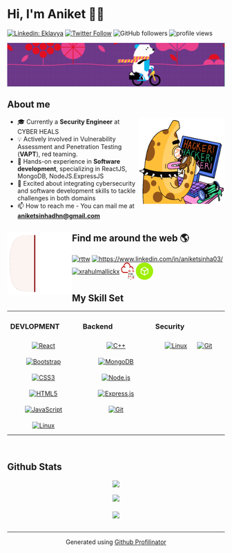 # Hi, I'm Aniket 👩‍💻

[![Linkedin: Eklavya](https://img.shields.io/badge/-Aniket-blue?style=flat-square&logo=Linkedin&logoColor=white&link=https://www.linkedin.com/in/aniketsinha03/)](https://www.linkedin.com/in/aniketsinha03/)
[![Twitter Follow](https://img.shields.io/twitter/follow/aniket?label=Follow)](https://twitter.com/_AniketSinha)
![GitHub followers](https://img.shields.io/github/followers/aniket?label=Follow&style=social)
<img alt = "profile views" src="https://komarev.com/ghpvc/?username=Sageaniket&color=brightgreen">  

<img align="center" src="https://github.com/Sageaniket/Sageaniket/blob/main/banner%20(1).png" /> 

<h2 align="left">About me</h2>
<img alt="Coding" src="https://github.com/Sageaniket/Sageaniket/blob/main/juicebox-banny.gif" align="right"/ height="200px" width="200px">

- 🎓 Currently a **Security Engineer** at CYBER HEALS
- 💡 Actively involved in Vulnerability Assessment and Penetration Testing (**VAPT**), red teaming.
- 🌱 Hands-on experience in **Software development**, specializing in ReactJS, MongoDB, NodeJS.ExpressJS
- 💬 Excited about integrating cybersecurity and software development skills to tackle challenges in both domains
- 📫 How to reach me - You can mail me at **aniketsinhadhn@gmail.com**


## Find me around the web 🌎 <img align="left" width="150" height="146" src="https://github.com/Sageaniket/Sageaniket/blob/main/look-for-analyst.gif">
<p align="left">
<a href="https://twitter.com/_AniketSinha" target="blank"><img align="center"  margin-right="140px" src="https://raw.githubusercontent.com/rahuldkjain/github-profile-readme-generator/master/src/images/icons/Social/twitter.svg" alt="rttw" height="30" width="40" /></a>
<a href="https://www.linkedin.com/in/aniketsinha03/" target="blank"><img align="center" src="https://raw.githubusercontent.com/rahuldkjain/github-profile-readme-generator/master/src/images/icons/Social/linked-in-alt.svg" alt="https://www.linkedin.com/in/aniketsinha03/" height="30" width="40" /></a>
<a href="https://www.hackerrank.com/profile/Aniket01_Sinha" target="blank"><img align="center" src="https://raw.githubusercontent.com/rahuldkjain/github-profile-readme-generator/master/src/images/icons/Social/hackerrank.svg" alt="xrahulmallickx" height="30" width="40" /></a>
<a href="https://tryhackme.com/p/Skykai" target="_blank"><img  align="center" src="https://github.com/Sageaniket/Sageaniket/blob/main/Untitled.png" alt="TryHackMe Profile" height="40" width="30" /></a>
<a href="https://app.hackthebox.com/profile/overview" target="_blank"><img  align="center" src="https://github.com/Sageaniket/Sageaniket/blob/main/hack-the-box-icon-1024x1024-4ufmqn5r.png" alt="TryHackMe Profile" height="40" width="40" /></a>

</p>








## My Skill Set  
<table><tr><td valign="top" width="33%">



### DEVLOPMENT 
<div align="center">  
<a href="https://reactjs.org/" target="_blank"><img style="margin: 10px" src="https://profilinator.rishav.dev/skills-assets/react-original-wordmark.svg" alt="React" height="50" /></a>  
<a href="https://getbootstrap.com/docs/3.4/javascript/" target="_blank"><img style="margin: 10px" src="https://profilinator.rishav.dev/skills-assets/bootstrap-plain.svg" alt="Bootstrap" height="50" /></a>  
<a href="https://www.w3schools.com/css/" target="_blank"><img style="margin: 10px" src="https://profilinator.rishav.dev/skills-assets/css3-original-wordmark.svg" alt="CSS3" height="50" /></a>  
<a href="https://en.wikipedia.org/wiki/HTML5" target="_blank"><img style="margin: 10px" src="https://profilinator.rishav.dev/skills-assets/html5-original-wordmark.svg" alt="HTML5" height="50" /></a>  
<a href="https://www.javascript.com/" target="_blank"><img style="margin: 10px" src="https://profilinator.rishav.dev/skills-assets/javascript-original.svg" alt="JavaScript" height="50" /></a>  
<a href="https://www.linux.org/" target="_blank"><img style="margin: 10px" src="https://profilinator.rishav.dev/skills-assets/linux-original.svg" alt="Linux" height="50" /></a>  
</div>

</td><td valign="top" width="33%">



### Backend  
<div align="center">  
<a href="https://www.cplusplus.com/" target="_blank"><img style="margin: 10px" src="https://profilinator.rishav.dev/skills-assets/cplusplus-original.svg" alt="C++" height="50" /></a>  
<a href="https://www.mongodb.com/" target="_blank"><img style="margin: 10px" src="https://profilinator.rishav.dev/skills-assets/mongodb-original-wordmark.svg" alt="MongoDB" height="50" /></a>  
<a href="https://nodejs.org/" target="_blank"><img style="margin: 10px" src="https://profilinator.rishav.dev/skills-assets/nodejs-original-wordmark.svg" alt="Node.js" height="50" /></a>  
<a href="https://expressjs.com/" target="_blank"><img style="margin: 10px" src="https://profilinator.rishav.dev/skills-assets/express-original-wordmark.svg" alt="Express.js" height="50" /></a>  
<a href="https://github.com/" target="_blank"><img style="margin: 10px" src="https://profilinator.rishav.dev/skills-assets/git-scm-icon.svg" alt="Git" height="50" /></a>  
</div>

</td><td valign="top" width="33%">



### Security
<div align="center">  
<a href="https://www.linux.org/" target="_blank"><img style="margin: 10px" src="https://profilinator.rishav.dev/skills-assets/linux-original.svg" alt="Linux" height="50" /></a>  
<a href="https://github.com/" target="_blank"><img style="margin: 10px" src="https://profilinator.rishav.dev/skills-assets/git-scm-icon.svg" alt="Git" height="50" /></a>  
</div>

</td></tr></table>  

<br/>  




## Github Stats  
<div align="center"><img src="https://github-readme-stats.vercel.app/api?username=Sageaniket&show_icons=true&count_private=true&hide_border=true" align="center" /></div>  

<br/>  


<div align="center"><img src="https://rishavanand.github.io/static/images/spotify-readme-example.svg" /></div>  

<br/>  

<div align="center">
<img src="https://komarev.com/ghpvc/?username=Sageaniket&&style=flat-square" align="center" />
</div>  
  

<br/>  



----
<div align="center">Generated using <a href="https://profilinator.rishav.dev/" target="_blank">Github Profilinator</a></div>
